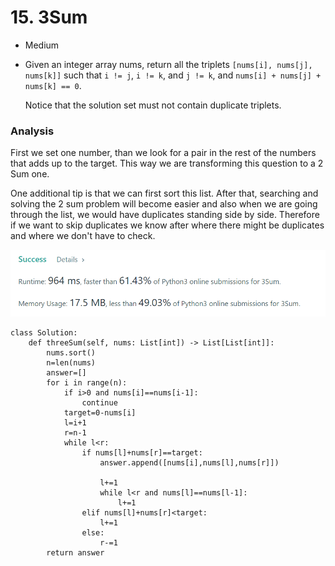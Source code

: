 # 15. 3Sum

* Medium
*   Given an integer array nums, return all the triplets `[nums[i], nums[j], nums[k]]` such that `i != j`, `i != k`, and `j != k`, and `nums[i] + nums[j] + nums[k] == 0`.

    Notice that the solution set must not contain duplicate triplets.

    &#x20;

### Analysis

First we set one number, than we look for a pair in the rest of the numbers that adds up to the target. This way we are transforming this question to a 2 Sum one.&#x20;

One additional tip is that we can first sort this list. After that, searching and solving the 2 sum problem will become easier and also when we are going through the list, we would have duplicates standing side by side. Therefore if we want to skip duplicates we know after where there might be duplicates and where we don't have to check.&#x20;

![](<../.gitbook/assets/image (19) (1) (1) (1) (1) (1).png>)

```
class Solution:
    def threeSum(self, nums: List[int]) -> List[List[int]]:
        nums.sort()
        n=len(nums)
        answer=[]
        for i in range(n):
            if i>0 and nums[i]==nums[i-1]:
                continue
            target=0-nums[i]
            l=i+1
            r=n-1
            while l<r:
                if nums[l]+nums[r]==target:
                    answer.append([nums[i],nums[l],nums[r]])
                    
                    l+=1
                    while l<r and nums[l]==nums[l-1]:
                        l+=1
                elif nums[l]+nums[r]<target:
                    l+=1
                else:
                    r-=1
        return answer
                    
```
